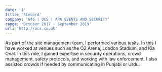 ```yaml
---
date: '1'
title: 'Steward'
company: 'G4S | OCS | APA EVENTS AND SECURITY'
range: 'October 2017 - September 2019'
url: 'http://ocs.co.uk'
---
```


As part of the site management team, I performed various tasks. In this I have worked at venues such as the O2 Arena, London Stadium, and Kia Oval. In this role, I gained expertise in security operations, crowd management, safety protocols, and working with law enforcement. I also assisted crowds if needed by communicating in Punjabi or Urdu.
